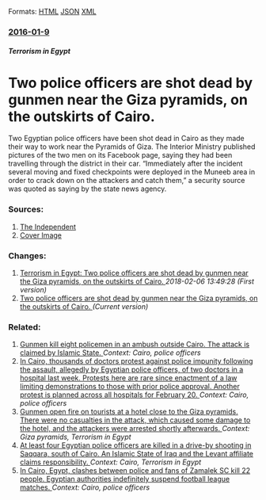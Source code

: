 
Formats: [HTML](/news/2016/01/9/two-police-officers-are-shot-dead-by-gunmen-near-the-giza-pyramids-on-the-outskirts-of-cairo.html)  [JSON](/news/2016/01/9/two-police-officers-are-shot-dead-by-gunmen-near-the-giza-pyramids-on-the-outskirts-of-cairo.json)  [XML](/news/2016/01/9/two-police-officers-are-shot-dead-by-gunmen-near-the-giza-pyramids-on-the-outskirts-of-cairo.xml)  

### [2016-01-9](/news/2016/01/9/index.md)

##### Terrorism in Egypt
# Two police officers are shot dead by gunmen near the Giza pyramids, on the outskirts of Cairo. 

Two Egyptian police officers have been shot dead in Cairo as they made their way to work near the Pyramids of Giza. The Interior Ministry published pictures of the two men on its Facebook page, saying they had been travelling through the district in their car. “Immediately after the incident several moving and fixed checkpoints were deployed in the Muneeb area in order to crack down on the attackers and catch them,” a security source was quoted as saying by the state news agency.


### Sources:

1. [The Independent](https://www.independent.co.uk/news/world/africa/egypt-attacks-two-police-officers-shot-dead-by-unidentified-gunmen-near-pyramids-of-giza-in-cairo-a6803746.html)
1. [Cover Image](https://static.independent.co.uk/s3fs-public/thumbnails/image/2016/01/07/10/Cario-pyramids-police.jpg)

### Changes:

1. [Terrorism in Egypt: Two police officers are shot dead by gunmen near the Giza pyramids, on the outskirts of Cairo. ](/news/2016/01/9/terrorism-in-egypt-two-police-officers-are-shot-dead-by-gunmen-near-the-giza-pyramids-on-the-outskirts-of-cairo.md) _2018-02-06 13:49:28 (First version)_
1. [Two police officers are shot dead by gunmen near the Giza pyramids, on the outskirts of Cairo. ](/news/2016/01/9/two-police-officers-are-shot-dead-by-gunmen-near-the-giza-pyramids-on-the-outskirts-of-cairo.md) _(Current version)_

### Related:

1. [ Gunmen kill eight policemen in an ambush outside Cairo. The attack is claimed by Islamic State. ](/news/2016/05/8/gunmen-kill-eight-policemen-in-an-ambush-outside-cairo-the-attack-is-claimed-by-islamic-state.md) _Context: Cairo, police officers_
2. [In Cairo, thousands of doctors protest against police impunity following the assault, allegedly by Egyptian police officers, of two doctors in a hospital last week. Protests here are rare since enactment of a law limiting demonstrations to those with prior police approval. Another protest is planned across all hospitals for February 20. ](/news/2016/02/12/in-cairo-thousands-of-doctors-protest-against-police-impunity-following-the-assault-allegedly-by-egyptian-police-officers-of-two-doctors.md) _Context: Cairo, police officers_
3. [Gunmen open fire on tourists at a hotel close to the Giza pyramids. There were no casualties in the attack, which caused some damage to the hotel, and the attackers were arrested shortly afterwards. ](/news/2016/01/7/gunmen-open-fire-on-tourists-at-a-hotel-close-to-the-giza-pyramids-there-were-no-casualties-in-the-attack-which-caused-some-damage-to-the.md) _Context: Giza pyramids, Terrorism in Egypt_
4. [At least four Egyptian police officers are killed in a drive-by shooting in Saqqara, south of Cairo. An Islamic State of Iraq and the Levant affiliate claims responsibility. ](/news/2015/11/28/at-least-four-egyptian-police-officers-are-killed-in-a-drive-by-shooting-in-saqqara-south-of-cairo-an-islamic-state-of-iraq-and-the-levant.md) _Context: Cairo, Terrorism in Egypt_
5. [In Cairo, Egypt, clashes between police and fans of Zamalek SC kill 22 people. Egyptian authorities indefinitely suspend football league matches. ](/news/2015/02/8/in-cairo-egypt-clashes-between-police-and-fans-of-zamalek-sc-kill-22-people-egyptian-authorities-indefinitely-suspend-football-league-mat.md) _Context: Cairo, police officers_
